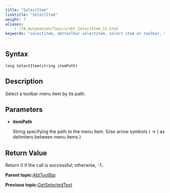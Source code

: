 ```yaml
--- 
title: "SelectItem"
linktitle: "SelectItem"
weight: 7
aliases: 
    - /TA_Automation/Topics/abt_SelectItem_15.html
keywords: "selectitem, abttoolbar selectitem, select item on toolbar, select toolbar item by path"
---
```


## Syntax

`long SelectItem(string itemPath)`

## Description

Select a toolbar menu item by its path.

## Parameters

-   **itemPath**

    String specifying the path to the menu item. \(Use arrow symbols \( -\> \) as delimiters between menu items.\)


## Return Value

Return 0 if the call is successful; otherwise, -1..

**Parent topic:**[AbtToolBar](/TA_Automation/Topics/abt_AbtToolBar.html)

**Previous topic:**[GetSelectedText](/TA_Automation/Topics/abt_GetSelectedText_15.html)

